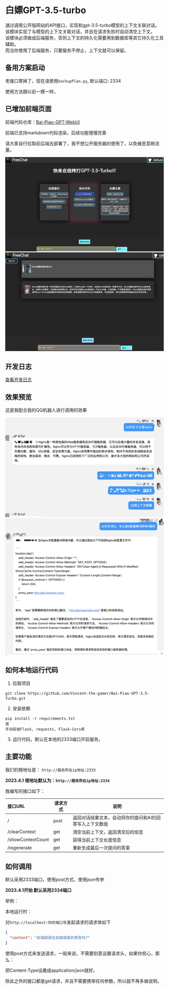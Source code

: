 # 白嫖GPT-3.5-turbo
通过调用公开版网站的API接口，实现和gpt-3.5-turbo模型的上下文关联对话。\
该模块实现了与模型的上下文关联对话，并且在请求失败时自动清空上下文。\
该模块必须做成后端服务，否则上下文的持久化需要用到数据库等其它持久化工具辅助。 \
而当你使用了后端服务，只要服务不停止，上下文就可以保留。

## 备用方案启动
老接口寄掉了，现在请使用`backupPlan.py`, 默认端口: 2334

使用方法跟以前一模一样。

## 已增加前端页面
前端代码仓库：[Bai-Piao-GPT-WebUI](https://github.com/Vincent-the-gamer/Bai-Piao-GPT-WebUI)

前端已支持markdown代码渲染，后续功能慢慢完善

请大家自行拉取前后端去部署了，我不想公开服务器的使用了，以免被恶意刷流量。

![前端](./.github/img/frontend.png)
![前端2](./.github/img/frontend2.png)

## 开发日志
[查看开发日志](./devLog.md)

## 效果预览
这是我配合我的QQ机器人进行调用的效果

![1.png](./.github/img/1.png)
![2.png](./.github/img/2.png)

## 如何本地运行代码
1. 拉取项目
~~~shell
git clone https://github.com/Vincent-the-gamer/Bai-Piao-GPT-3.5-Turbo.git
~~~

2. 安装依赖
~~~shell
pip install -r requirements.txt
或
手动安装Flask, requests, Flask-Cors库
~~~

3. 运行代码，默认在本地的2333端口开启服务。

## 主要功能
我们的根地址是： `http://服务所在ip地址:2333` 

**2023.4.1 根地址默认为：`http://服务所在ip地址:2334`**

我编写的接口如下： 

| 接口URL           | 请求方式 | 说明                                                     |
| :---------------- | -------- | -------------------------------------------------------- |
| /                 | post     | 返回对话结果文本，自动将你的提问和AI的回答写入上下文数组 |
| /clearContext     | get      | 清空当前上下文，返回清空后的信息                         |
| /showContextCount | get      | 获得当前上下文长度信息                                   |
| /regenerate       | get      | 重新生成最后一次提问的答案                               |



## 如何调用
默认采用2333端口，使用post方式，使用json传参

**2023.4.1开始 默认采用2334端口**

举例：

本地运行时：

对`http://localhost:你的端口号`发起请求的请求体如下
~~~json
{
  "content": "前端就是在前面端菜的意思吗?"
}
~~~
使用post方式来发送请求，一般来说，不需要刻意设置请求头，如果你担心，那么： 

把Content-Type设置成application/json就好。

除此之外的接口都是get请求，并且不需要携带任何参数，所以就不再多做说明。

